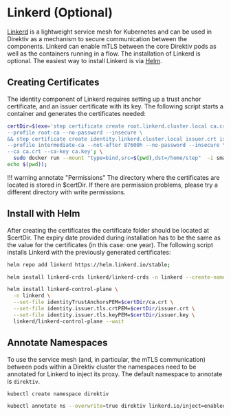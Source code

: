 # Linkerd (Optional)

[Linkerd](https://linkerd.io/) is a lightweight service mesh for Kubernetes and can be used in Direktiv as a mechanism to secure communication between the components. Linkerd can enable mTLS between the core Direktiv pods as well as the containers running in a flow. The installation of Linkerd is optional. The easiest way to install Linkerd is via [Helm](https://linkerd.io/2.12/tasks/install-helm/). 

## Creating Certificates

The identity component of Linkerd requires setting up a trust anchor certificate, and an issuer certificate with its key. The following script starts a container and generates the certificates needed:

```bash title="Generating Linkerd Certificates"
certDir=$(exe='step certificate create root.linkerd.cluster.local ca.crt ca.key \
--profile root-ca --no-password --insecure \
&& step certificate create identity.linkerd.cluster.local issuer.crt issuer.key \
--profile intermediate-ca --not-after 87600h --no-password --insecure \
--ca ca.crt --ca-key ca.key'; \
  sudo docker run --mount "type=bind,src=$(pwd),dst=/home/step"  -i smallstep/step-cli /bin/bash -c "$exe";  \
echo $(pwd));
```

!!! warning annotate "Permissions"
    The directory where the certificates are located is stored in $certDir. If there are permission problems, please try a different directory with write permissions.

## Install with Helm

After creating the certificates the certificate folder should be located at $certDir. The expiry date provided during installation has to be the same as the value for the certificates (in this case: one year). The following script installs Linkerd with the previously generated certificates:

```bash title="Install Linkerd CRDs"
helm repo add linkerd https://helm.linkerd.io/stable;

helm install linkerd-crds linkerd/linkerd-crds -n linkerd --create-namespace 
```

```bash title="Install Linkerd"
helm install linkerd-control-plane \
  -n linkerd \
  --set-file identityTrustAnchorsPEM=$certDir/ca.crt \
  --set-file identity.issuer.tls.crtPEM=$certDir/issuer.crt \
  --set-file identity.issuer.tls.keyPEM=$certDir/issuer.key \
  linkerd/linkerd-control-plane --wait
```

## Annotate Namespaces

To use the service mesh (and, in particular, the mTLS communication) between pods within a Direktiv cluster the namespaces need to be annotated for Linkerd to inject its proxy. The default namespace to annotate is `direktiv`.

```bash title="Create Namespace"
kubectl create namespace direktiv
```

```bash title="Annotate Namespace"
kubectl annotate ns --overwrite=true direktiv linkerd.io/inject=enabled
```
